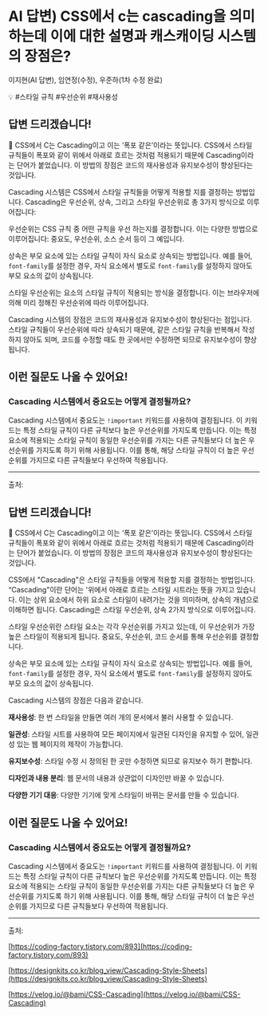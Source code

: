 # AI 답변) CSS에서 c는 cascading을 의미하는데 이에 대한 설명과 캐스캐이딩 시스템의 장점은?

이지현(AI 답변), 임연정(수정), 우준하(1차 수정 완료)

💡 #스타일 규칙 #우선순위 #재사용성

## **답변 드리겠습니다!**

<aside>
📌 CSS에서 C는 Cascading이고 이는 ‘폭포 같은’이라는 뜻입니다. CSS에서 스타일 규칙들이 폭포와 같이 위에서 아래로 흐르는 것처럼 적용되기 때문에 Cascading이라는 단어가 붙었습니다. 이 방법의 장점은 코드의 재사용성과 유지보수성이 향상된다는 것입니다.

</aside>

Cascading 시스템은 CSS에서 스타일 규칙들을 어떻게 적용할 지를 결정하는 방법입니다. Cascading은 우선순위, 상속, 그리고 스타일 우선순위로 총 3가지 방식으로 이루어집니다: 

우선순위는 CSS 규칙 중 어떤 규칙을 우선 하는지를 결정합니다. 이는 다양한 방법으로 이루어집니다: 중요도, 우선순위, 소스 순서 등이 그 예입니다.

상속은 부모 요소에 있는 스타일 규칙이 자식 요소로 상속되는 방법입니다. 예를 들어, `font-family`를 설정한 경우, 자식 요소에서 별도로 `font-family`를 설정하지 않아도 부모 요소의 값이 상속됩니다.

스타일 우선순위는 요소의 스타일 규칙이 적용되는 방식을 결정합니다. 이는 브라우저에 의해 미리 정해진 우선순위에 따라 이루어집니다.

Cascading 시스템의 장점은 코드의 재사용성과 유지보수성이 향상된다는 점입니다. 스타일 규칙들이 우선순위에 따라 상속되기 때문에, 같은 스타일 규칙을 반복해서 작성하지 않아도 되며, 코드를 수정할 때도 한 곳에서만 수정하면 되므로 유지보수성이 향상됩니다.

## **이런 질문도 나올 수 있어요!**

### **Cascading 시스템에서 중요도는 어떻게 결정될까요?**

Cascading 시스템에서 중요도는 `!important` 키워드를 사용하여 결정됩니다. 이 키워드는 특정 스타일 규칙이 다른 규칙보다 높은 우선순위를 가지도록 만듭니다. 이는 특정 요소에 적용되는 스타일 규칙이 동일한 우선순위를 가지는 다른 규칙들보다 더 높은 우선순위를 가지도록 하기 위해 사용됩니다. 이를 통해, 해당 스타일 규칙이 더 높은 우선순위를 가지므로 다른 규칙들보다 우선하여 적용됩니다.

---

출처: 

## **답변 드리겠습니다!**

<aside>
📌 CSS에서 C는 Cascading이고 이는 ‘폭포 같은’이라는 뜻입니다. CSS에서 스타일 규칙들이 폭포와 같이 위에서 아래로 흐르는 것처럼 적용되기 때문에 Cascading이라는 단어가 붙었습니다. 이 방법의 장점은 코드의 재사용성과 유지보수성이 향상된다는 것입니다.

</aside>

CSS에서 "Cascading"은 스타일 규칙들을 어떻게 적용할 지를 결정하는 방법입니다. “Cascading"이란 단어는 '위에서 아래로 흐르는 스타일 시트라는 뜻을 가지고 있습니다. 이는 상위 요소에서 하위 요소로 스타일이 내려가는 것을 의미하며, 상속의 개념으로 이해하면 됩니다. Cascading은 스타일 우선순위, 상속 2가지 방식으로 이루어집니다.

스타일 우선순위란 스타일 요소는 각각 우선순위를 가지고 있는데, 이 우선순위가 가장 높은 스타일이 적용되게 됩니다. 중요도, 우선순위, 코드 순서를 통해 우선순위를 결정합니다.

상속은 부모 요소에 있는 스타일 규칙이 자식 요소로 상속되는 방법입니다. 예를 들어, `font-family`를 설정한 경우, 자식 요소에서 별도로 `font-family`를 설정하지 않아도 부모 요소의 값이 상속됩니다.

Cascading 시스템의 장점은 다음과 같습니다.

**재사용성**: 한 번 스타일을 만들면 여러 개의 문서에서 불러 사용할 수 있습니다.

**일관성**: 스타일 시트를 사용하여 모든 페이지에서 일관된 디자인을 유지할 수 있어, 일관성 있는 웹 페이지의 제작이 가능합니다.

**유지보수성**: 스타일 수정 시 정의된 한 곳만 수정하면 되므로 유지보수 하기 편합니다.

**디자인과 내용 분리**: 웹 문서의 내용과 상관없이 디자인만 바꿀 수 있습니다.

**다양한 기기 대응**: 다양한 기기에 맞게 스타일이 바뀌는 문서를 만들 수 있습니다.

## **이런 질문도 나올 수 있어요!**

### **Cascading 시스템에서 중요도는 어떻게 결정될까요?**

Cascading 시스템에서 중요도는 `!important` 키워드를 사용하여 결정됩니다. 이 키워드는 특정 스타일 규칙이 다른 규칙보다 높은 우선순위를 가지도록 만듭니다. 이는 특정 요소에 적용되는 스타일 규칙이 동일한 우선순위를 가지는 다른 규칙들보다 더 높은 우선순위를 가지도록 하기 위해 사용됩니다. 이를 통해, 해당 스타일 규칙이 더 높은 우선순위를 가지므로 다른 규칙들보다 우선하여 적용됩니다.

---

출처: 

[https://coding-factory.tistory.com/893](https://coding-factory.tistory.com/893)

[https://designkits.co.kr/blog_view/Cascading-Style-Sheets](https://designkits.co.kr/blog_view/Cascading-Style-Sheets)

[https://velog.io/@bami/CSS-Cascading](https://velog.io/@bami/CSS-Cascading)